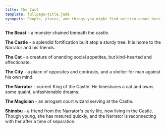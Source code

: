 ```yaml
---
title: The Cast
template: fullpage-title.jade
synopsis: People, places, and things you might find written about here.
---
```


**The Beast** - a monster chained beneath the castle.

**The Castle** - a splendid fortification built atop a sturdy tree. It is home to the Narrator and his friends.

**The Cat** - a creature of unending social appetites, but kind-hearted and affectionate.

**The City** - a place of opposites and contrasts, and a shelter for man against his own mind.

**The Narrator** - current King of the Castle. He timeshares a cat and owns some quaint, unfashionable dreams.

**The Magician** - an arrogant court wizard serving at the Castle.

**Shinobu** - a friend from the Narrator's early life, now living in the Castle. Though young, she has matured quickly, and the Narrator is reconnecting with her after a time of separation.
